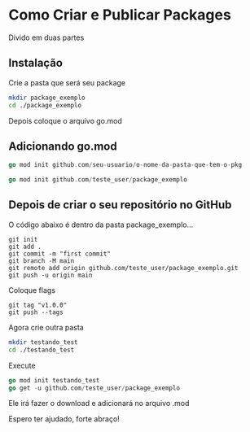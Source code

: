 # Como Criar e Publicar Packages

Divido em duas partes

## Instalação

Crie a pasta que será seu package

```bash
mkdir package_exemplo
cd ./package_exemplo
```
Depois coloque o arquivo go.mod
## Adicionando go.mod

```go
go mod init github.com/seu-usuario/o-nome-da-pasta-que-tem-o-pkg
```

```go
go mod init github.com/teste_user/package_exemplo
```

## Depois de criar o seu repositório no GitHub
O código abaixo é dentro da pasta package_exemplo...
```git
git init
git add .
git commit -m "first commit"
git branch -M main
git remote add origin github.com/teste_user/package_exemplo.git
git push -u origin main
```

Coloque flags
```git
git tag "v1.0.0"
git push --tags
```

Agora crie outra pasta
```bash
mkdir testando_test
cd ./testando_test
```
Execute
```go
go mod init testando_test
go get -u github.com/teste_user/package_exemplo
```
Ele irá fazer o download e adicionará no arquivo .mod

Espero ter ajudado, forte abraço!
